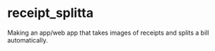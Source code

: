 # receipt_splitta
Making an app/web app that takes images of receipts and splits a bill automatically.
